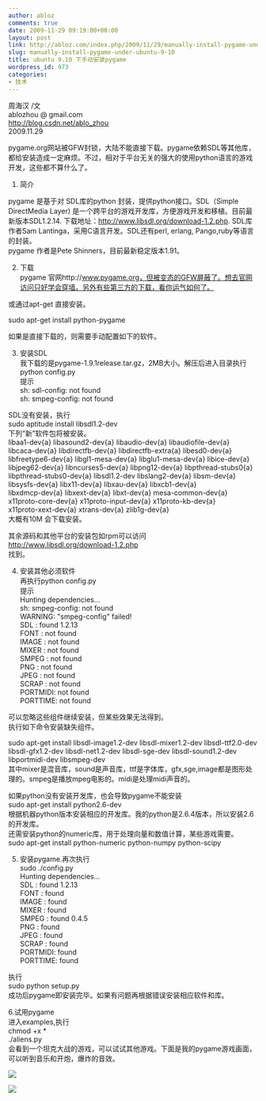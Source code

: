 ```yaml
---
author: abloz
comments: true
date: 2009-11-29 09:19:00+00:00
layout: post
link: http://abloz.com/index.php/2009/11/29/manually-install-pygame-under-ubuntu-9-10/
slug: manually-install-pygame-under-ubuntu-9-10
title: ubuntu 9.10 下手动安装pygame
wordpress_id: 973
categories:
- 技术
---
```


周海汉 /文  
ablozhou @ gmail.com  
http://blog.csdn.net/ablo_zhou  
2009.11.29

  
pygame.org网站被GFW封锁，大陆不能直接下载。pygame依赖SDL等其他库，都给安装造成一定麻烦。不过，相对于平台无关的强大的使用python语言的游戏开发，这些都不算什么了。

 

1. 简介

pygame 是基于对 SDL库的python 封装，提供python接口。SDL（Simple DirectMedia Layer)  是一个跨平台的游戏开发库，方便游戏开发和移植。目前最新版本SDL1.2.14.  下载地址：http://www.libsdl.org/download-1.2.php. SDL库作者Sam  Lantinga，采用C语言开发。SDL还有perl, erlang, Pango,ruby等语言的封装。  
pygame 作者是Pete Shinners，目前最新稳定版本1.91。

  
  
2. 下载  
pygame 官网http://www.pygame.org，但被变态的GFW屏蔽了。想去官网访问只好学会穿墙。另外有些第三方的下载，看你运气如何了。

或通过apt-get 直接安装。

sudo apt-get install python-pygame

如果是直接下载的，则需要手动配置如下的软件。  
  
3. 安装SDL  
我下载的是pygame-1.9.1release.tar.gz，2MB大小。解压后进入目录执行  
python config.py  
提示  
sh: sdl-config: not found  
sh: smpeg-config: not found  
  
SDL没有安装，执行  
sudo aptitude install libsdl1.2-dev  
下列“新”软件包将被安装。  
libaa1-dev{a} libasound2-dev{a} libaudio-dev{a} libaudiofile-dev{a}   
libcaca-dev{a} libdirectfb-dev{a} libdirectfb-extra{a} libesd0-dev{a}   
libfreetype6-dev{a} libgl1-mesa-dev{a} libglu1-mesa-dev{a} libice-dev{a}   
libjpeg62-dev{a} libncurses5-dev{a} libpng12-dev{a} libpthread-stubs0{a}   
libpthread-stubs0-dev{a} libsdl1.2-dev libslang2-dev{a} libsm-dev{a}   
libsysfs-dev{a} libx11-dev{a} libxau-dev{a} libxcb1-dev{a}   
libxdmcp-dev{a} libxext-dev{a} libxt-dev{a} mesa-common-dev{a}   
x11proto-core-dev{a} x11proto-input-dev{a} x11proto-kb-dev{a}   
x11proto-xext-dev{a} xtrans-dev{a} zlib1g-dev{a}   
大概有10M 会下载安装。  
  
其余源码和其他平台的安装包如rpm可以访问  
http://www.libsdl.org/download-1.2.php  
找到。  
  
4. 安装其他必须软件  
再执行python config.py  
提示  
Hunting dependencies...  
sh: smpeg-config: not found  
WARNING: "smpeg-config" failed!  
SDL : found 1.2.13  
FONT : not found  
IMAGE : not found  
MIXER : not found  
SMPEG : not found  
PNG : not found  
JPEG : not found  
SCRAP : not found  
PORTMIDI: not found  
PORTTIME: not found

 

可以忽略这些组件继续安装，但某些效果无法得到。  
执行如下命令安装缺失组件。

sudo apt-get install libsdl-image1.2-dev libsdl-mixer1.2-dev  libsdl-ttf2.0-dev libsdl-gfx1.2-dev libsdl-net1.2-dev libsdl-sge-dev  libsdl-sound1.2-dev libportmidi-dev libsmpeg-dev  
其中mixer是混音库，sound是声音库，ttf是字体库，gfx,sge,image都是图形处理的。smpeg是播放mpeg电影的。midi是处理midi声音的。  
  
如果python没有安装开发库，也会导致pygame不能安装  
sudo apt-get install python2.6-dev  
根据机器python版本安装相应的开发库。我的python是2.6.4版本，所以安装2.6的开发库。  
还需安装python的numeric库，用于处理向量和数值计算，某些游戏需要。  
sudo apt-get install python-numeric python-numpy python-scipy  
  
5. 安装pygame.再次执行  
sudo ./config.py  
Hunting dependencies...  
SDL : found 1.2.13  
FONT : found  
IMAGE : found  
MIXER : found  
SMPEG : found 0.4.5  
PNG : found  
JPEG : found  
SCRAP : found  
PORTMIDI: found  
PORTTIME: found  
  
执行  
sudo python setup.py  
成功后pygame即安装完毕。如果有问题再根据错误安装相应软件和库。  
  
6.试用pygame  
进入examples,执行  
chmod +x *  
./aliens.py  
会看到一个坦克大战的游戏，可以试试其他游戏。下面是我的pygame游戏画面，可以听到音乐和开炮，爆炸的音效。

![](http://p.blog.csdn.net/images/p_blog_csdn_net/ablo_zhou/EntryImages/20091129/Screenshot-Pygame%20Aliens.png)

  
  


![](http://img.zemanta.com/pixy.gif?x-id=ac21247a-c237-8741-b468-d7c7ba7467a2)
